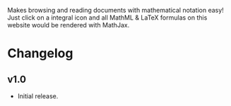 Makes browsing and reading documents with mathematical notation easy! Just click on a integral icon and all MathML & LaTeX formulas on this website would be rendered with MathJax.

# Changelog
## v1.0
* Initial release.
